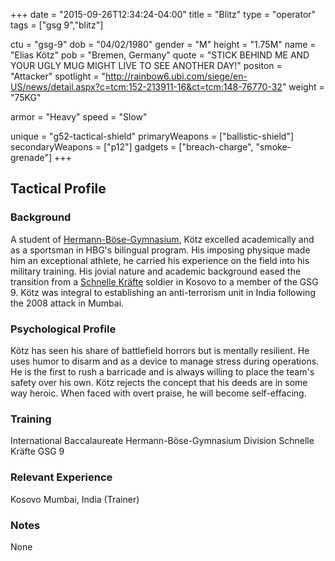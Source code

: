 +++
date = "2015-09-26T12:34:24-04:00"
title = "Blitz"
type = "operator"
tags = ["gsg 9","blitz"]

ctu = "gsg-9"
dob = "04/02/1980"
gender = "M"
height = "1.75M"
name = "Elias Kötz"
pob = "Bremen, Germany"
quote = "STICK BEHIND ME AND YOUR UGLY MUG MIGHT LIVE TO SEE ANOTHER DAY!"
positon = "Attacker"
spotlight = "http://rainbow6.ubi.com/siege/en-US/news/detail.aspx?c=tcm:152-213911-16&ct=tcm:148-76770-32"
weight = "75KG"

armor = "Heavy"
speed = "Slow"

unique = "g52-tactical-shield"
primaryWeapons = ["ballistic-shield"]
secondaryWeapons = ["p12"]
gadgets = ["breach-charge", "smoke-grenade"]
+++

## Tactical Profile

### Background
A student of [Hermann-Böse-Gymnasium](http://www.hbg.schule.bremen.de/), Kötz excelled academically
and as a sportsman in HBG's bilingual program. His imposing physique made him an exceptional athlete,
he carried his experience on the field into his military training. His jovial nature and academic
background eased the transition from a [Schnelle Kräfte](http://www.deutschesheer.de/portal/a/heer/!ut/p/c4/04_SB8K8xLLM9MSSzPy8xBz9CP3I5EyrpHK9jNTUIr2UzNS84pLiEr2U4mz9gmxHRQC5SF74/) soldier in Kosovo to a member of the GSG 9. Kötz was integral to establishing an anti-terrorism unit in India following the 2008 attack in Mumbai.

### Psychological Profile

Kötz has seen his share of battlefield horrors but is mentally resilient. He uses humor to disarm and
as a device to manage stress during operations. He is the first to rush a barricade and is always willing
to place the team's safety over his own. Kötz rejects the concept that his deeds are in some way heroic.
When faced with overt praise, he will become self-effacing.

### Training

International Baccalaureate Hermann-Böse-Gymnasium
Division Schnelle Kräfte
GSG 9

### Relevant Experience

Kosovo
Mumbai, India (Trainer)

### Notes

None
